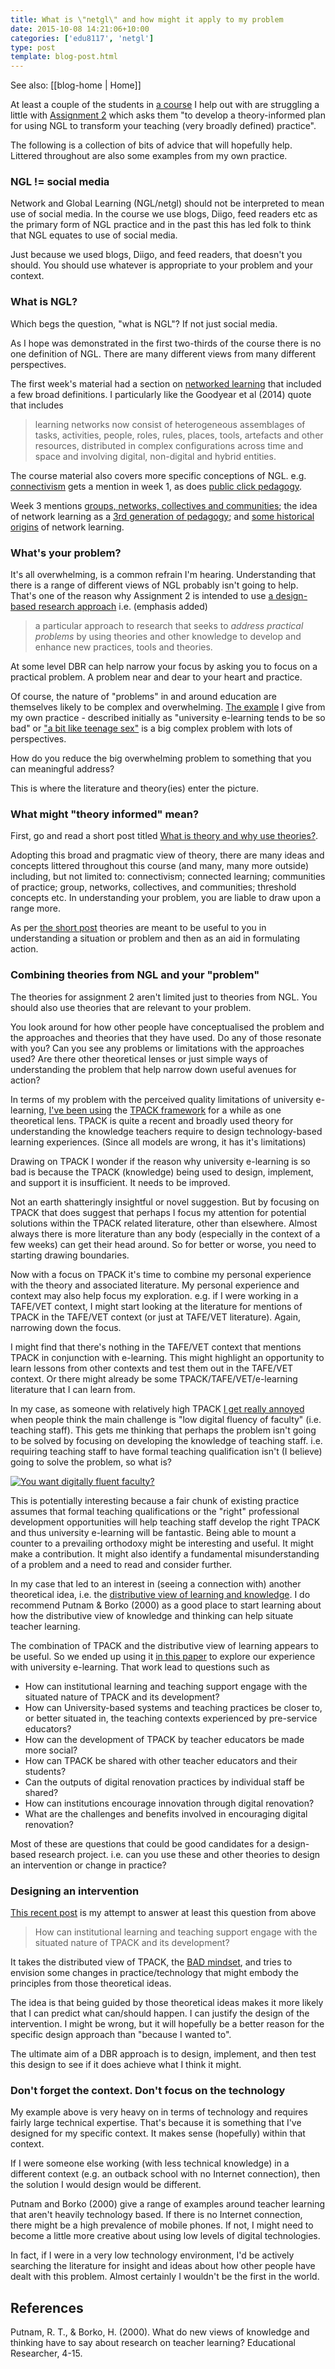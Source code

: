 ```yaml
---
title: What is \"netgl\" and how might it apply to my problem
date: 2015-10-08 14:21:06+10:00
categories: ['edu8117', 'netgl']
type: post
template: blog-post.html
---
```


See also: [[blog-home | Home]]

At least a couple of the students in [a course](https://netgl.wordpress.com/) I help out with are struggling a little with [Assignment 2](https://netgl.wordpress.com/assessment/#assignment2) which asks them "to develop a theory-informed plan for using NGL to transform your teaching (very broadly defined) practice".

The following is a collection of bits of advice that will hopefully help. Littered throughout are also some examples from my own practice.

### NGL != social media

Network and Global Learning (NGL/netgl) should not be interpreted to mean use of social media. In the course we use blogs, Diigo, feed readers etc as the primary form of NGL practice and in the past this has led folk to think that NGL equates to use of social media.

Just because we used blogs, Diigo, and feed readers, that doesn't you should. You should use whatever is appropriate to your problem and your context.

### What is NGL?

Which begs the question, "what is NGL"? If not just social media.

As I hope was demonstrated in the first two-thirds of the course there is no one definition of NGL. There are many different views from many different perspectives.

The first week's material had a section on [networked learning](https://netgl.wordpress.com/2014/07/15/week-1-me-and-networked-and-global-learning-ngl/#networked) that included a few broad definitions. I particularly like the Goodyear et al (2014) quote that includes

> learning networks now consist of heterogeneous assemblages of tasks, activities, people, roles, rules, places, tools, artefacts and other resources, distributed in complex configurations across time and space and involving digital, non-digital and hybrid entities.

The course material also covers more specific conceptions of NGL. e.g. [connectivism](http://www.huffingtonpost.com/stephen-downes/connectivism-and-connecti_b_804653.html) gets a mention in week 1, as does [public click pedagogy](http://chrisbigum.com/downloads/LLL-PCP.pdf).

Week 3 mentions [groups, networks, collectives and communities](https://netgl.wordpress.com/study-schedule-2/week-3-where-you-and-ngl-have-come-from-and-where-youre-going/#groups); the idea of network learning as a [3rd generation of pedagogy](https://netgl.wordpress.com/study-schedule-2/week-3-where-you-and-ngl-have-come-from-and-where-youre-going/#generations); and [some historical origins](https://netgl.wordpress.com/study-schedule-2/week-3-where-you-and-ngl-have-come-from-and-where-youre-going/#origins) of network learning.

### What's your problem?

It's all overwhelming, is a common refrain I'm hearing. Understanding that there is a range of different views of NGL probably isn't going to help. That's one of the reason why Assignment 2 is intended to use [a design-based research approach](https://netgl.wordpress.com/study-schedule-2/week-9-design-based-research/) i.e. (emphasis added)

> a particular approach to research that seeks to _address practical problems_ by using theories and other knowledge to develop and enhance new practices, tools and theories.

At some level DBR can help narrow your focus by asking you to focus on a practical problem. A problem near and dear to your heart and practice.

Of course, the nature of "problems" in and around education are themselves likely to be complex and overwhelming. [The example](https://netgl.wordpress.com/study-schedule-2/week-9-design-based-research/#myexample) I give from my own practice - described initially as "university e-learning tends to be so bad" or ["a bit like teenage sex"](/blog2/2013/09/16/is-institutional-e-learning-like-teenage-sex/) is a big complex problem with lots of perspectives.

How do you reduce the big overwhelming problem to something that you can meaningful address?

This is where the literature and theory(ies) enter the picture.

### What might "theory informed" mean?

First, go and read a short post titled [What is theory and why use theories?](/blog2/2015/10/08/what-is-theory-and-why-use-theories/).

Adopting this broad and pragmatic view of theory, there are many ideas and concepts littered throughout this course (and many, many more outside) including, but not limited to: connectivism; connected learning; communities of practice; group, networks, collectives, and communities; threshold concepts etc. In understanding your problem, you are liable to draw upon a range more.

As per [the short post](/blog2/2015/10/08/what-is-theory-and-why-use-theories/) theories are meant to be useful to you in understanding a situation or problem and then as an aid in formulating action.

### Combining theories from NGL and your "problem"

The theories for assignment 2 aren't limited just to theories from NGL. You should also use theories that are relevant to your problem.

You look around for how other people have conceptualised the problem and the approaches and theories that they have used. Do any of those resonate with you? Can you see any problems or limitations with the approaches used? Are there other theoretical lenses or just simple ways of understanding the problem that help narrow down useful avenues for action?

In terms of my problem with the perceived quality limitations of university e-learning, [I've been using](/blog2/2013/05/12/moodle-bim-reflective-journals-and-tpack-suggestions-for-moving-beyond/#abstract) the [TPACK framework](http://tpack.org/) for a while as one theoretical lens. TPACK is quite a recent and broadly used theory for understanding the knowledge teachers require to design technology-based learning experiences. (Since all models are wrong, it has it's limitations)

Drawing on TPACK I wonder if the reason why university e-learning is so bad is because the TPACK (knowledge) being used to design, implement, and support it is insufficient. It needs to be improved.

Not an earth shatteringly insightful or novel suggestion. But by focusing on TPACK that does suggest that perhaps I focus my attention for potential solutions within the TPACK related literature, other than elsewhere. Almost always there is more literature than any body (especially in the context of a few weeks) can get their head around. So for better or worse, you need to starting drawing boundaries.

Now with a focus on TPACK it's time to combine my personal experience with the theory and associated literature. My personal experience and context may also help focus my exploration. e.g. if I were working in a TAFE/VET context, I might start looking at the literature for mentions of TPACK in the TAFE/VET context (or just at TAFE/VET literature). Again, narrowing down the focus.

I might find that there's nothing in the TAFE/VET context that mentions TPACK in conjunction with e-learning. This might highlight an opportunity to learn lessons from other contexts and test them out in the TAFE/VET context. Or there might already be some TPACK/TAFE/VET/e-learning literature that I can learn from.

In my case, as someone with relatively high TPACK [I get really annoyed](/blog2/2014/09/12/you-want-digitally-fluent-faculty/) when people think the main challenge is "low digital fluency of faculty" (i.e. teaching staff). This gets me thinking that perhaps the problem isn't going to be solved by focusing on developing the knowledge of teaching staff. i.e. requiring teaching staff to have formal teaching qualification isn't (I believe) going to solve the problem, so what is?

[![You want digitally fluent faculty?](images/15025763858_58eea9f20c.jpg)](https://www.flickr.com/photos/david_jones/15025763858/ "You want digitally fluent faculty?")

This is potentially interesting because a fair chunk of existing practice assumes that formal teaching qualifications or the "right" professional development opportunities will help teaching staff develop the right TPACK and thus university e-learning will be fantastic. Being able to mount a counter to a prevailing orthodoxy might be interesting and useful. It might make a contribution. It might also identify a fundamental misunderstanding of a problem and a need to read and consider further.

In my case that led to an interest in (seeing a connection with) another theoretical idea, i.e. the [distributive view of learning and knowledge](/blog2/2015/01/06/tpack-as-shared-practice-toward-a-research-agenda/#learningKnowledge). I do recommend Putnam & Borko (2000) as a good place to start learning about how the distributive view of knowledge and thinking can help situate teacher learning.

The combination of TPACK and the distributive view of learning appears to be useful. So we ended up using it [in this paper](/blog2/2015/01/06/tpack-as-shared-practice-toward-a-research-agenda/) to explore our experience with university e-learning. That work lead to questions such as

- How can institutional learning and teaching support engage with the situated nature of TPACK and its development?
- How can University-based systems and teaching practices be closer to, or better situated in, the teaching contexts experienced by pre-service educators?
- How can the development of TPACK by teacher educators be made more social?
- How can TPACK be shared with other teacher educators and their students?
- Can the outputs of digital renovation practices by individual staff be shared?
- How can institutions encourage innovation through digital renovation?
- What are the challenges and benefits involved in encouraging digital renovation?

Most of these are questions that could be good candidates for a design-based research project. i.e. can you use these and other theories to design an intervention or change in practice?

### Designing an intervention

[This recent post](/blog2/2015/09/05/design-of-a-bad-approach-to-developing-tpack/) is my attempt to answer at least this question from above

> How can institutional learning and teaching support engage with the situated nature of TPACK and its development?

It takes the distributed view of TPACK, the [BAD mindset](/blog2/2014/09/21/breaking-bad-to-bridge-the-realityrhetoric-chasm/#badset), and tries to envision some changes in practice/technology that might embody the principles from those theoretical ideas.

The idea is that being guided by those theoretical ideas makes it more likely that I can predict what can/should happen. I can justify the design of the intervention. I might be wrong, but it will hopefully be a better reason for the specific design approach than "because I wanted to".

The ultimate aim of a DBR approach is to design, implement, and then test this design to see if it does achieve what I think it might.

### Don't forget the context. Don't focus on the technology

My example above is very heavy on in terms of technology and requires fairly large technical expertise. That's because it is something that I've designed for my specific context. It makes sense (hopefully) within that context.

If I were someone else working (with less technical knowledge) in a different context (e.g. an outback school with no Internet connection), then the solution I would design would be different.

Putnam and Borko (2000) give a range of examples around teacher learning that aren't heavily technology based. If there is no Internet connection, there might be a high prevalence of mobile phones. If not, I might need to become a little more creative about using low levels of digital technologies.

In fact, if I were in a very low technology environment, I'd be actively searching the literature for insight and ideas about how other people have dealt with this problem. Almost certainly I wouldn't be the first in the world.

## References

Putnam, R. T., & Borko, H. (2000). What do new views of knowledge and thinking have to say about research on teacher learning? Educational Researcher, 4-15.